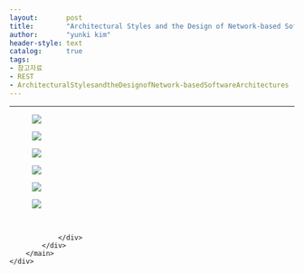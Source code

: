 ```yaml
---
layout:       post
title:        "Architectural Styles and the Design of Network-based Software Architectures 참고자료"
author:       "yunki kim"
header-style: text
catalog:      true
tags: 
- 참고자료
- REST
- ArchitecturalStylesandtheDesignofNetwork-basedSoftwareArchitectures
---
```


<head></head>
<body id="tt-body-page" class="">
<div id="wrap" class="wrap-right">
    <div id="container">
        <main class="main ">
            <div class="area-main">
                <div class="area-view">
                    <div class="article-header"></div>
                    <hr>
                    <div class="article-view">
                        <div class="contents_style">
                            <p></p><figure class="imageblock alignCenter" data-origin-width="0" data-origin-height="0" data-ke-mobilestyle="widthContent">
    <span data-lightbox="lightbox">
        <img src="/img/QXJjaGl0ZWN0dXJhbCBTdHlsZXMgYW5kIHRoZSBEZXNpZ24gb2YgTmV0d29yay1iYXNlZCBTb2Z0d2FyZSBBcmNoaXRlY3R1cmVzIOywuOqzoOyekOujjA==/img.png" data-origin-width="0" data-origin-height="0" data-ke-mobilestyle="widthContent">
    </span>
    <figcaption></figcaption>
</figure><figure class="imageblock widthContent" data-origin-width="0" data-origin-height="0" data-ke-mobilestyle="widthContent">
    <span data-lightbox="lightbox">
        <img src="/img/QXJjaGl0ZWN0dXJhbCBTdHlsZXMgYW5kIHRoZSBEZXNpZ24gb2YgTmV0d29yay1iYXNlZCBTb2Z0d2FyZSBBcmNoaXRlY3R1cmVzIOywuOqzoOyekOujjA==/img_1.png" data-origin-width="0" data-origin-height="0" data-ke-mobilestyle="widthContent">
    </span>
    <figcaption></figcaption>
</figure><figure class="imageblock widthContent" data-origin-width="0" data-origin-height="0" data-ke-mobilestyle="widthContent">
    <span data-lightbox="lightbox">
        <img src="/img/QXJjaGl0ZWN0dXJhbCBTdHlsZXMgYW5kIHRoZSBEZXNpZ24gb2YgTmV0d29yay1iYXNlZCBTb2Z0d2FyZSBBcmNoaXRlY3R1cmVzIOywuOqzoOyekOujjA==/img_2.png" data-origin-width="0" data-origin-height="0" data-ke-mobilestyle="widthContent">
    </span>
    <figcaption></figcaption>
</figure><figure class="imageblock widthContent" data-origin-width="0" data-origin-height="0" data-ke-mobilestyle="widthContent">
    <span data-lightbox="lightbox">
        <img src="/img/QXJjaGl0ZWN0dXJhbCBTdHlsZXMgYW5kIHRoZSBEZXNpZ24gb2YgTmV0d29yay1iYXNlZCBTb2Z0d2FyZSBBcmNoaXRlY3R1cmVzIOywuOqzoOyekOujjA==/img_3.png" data-origin-width="0" data-origin-height="0" data-ke-mobilestyle="widthContent">
    </span>
    <figcaption></figcaption>
</figure><figure class="imageblock widthContent" data-origin-width="0" data-origin-height="0" data-ke-mobilestyle="widthContent">
    <span data-lightbox="lightbox">
        <img src="/img/QXJjaGl0ZWN0dXJhbCBTdHlsZXMgYW5kIHRoZSBEZXNpZ24gb2YgTmV0d29yay1iYXNlZCBTb2Z0d2FyZSBBcmNoaXRlY3R1cmVzIOywuOqzoOyekOujjA==/img_4.png" data-origin-width="0" data-origin-height="0" data-ke-mobilestyle="widthContent">
    </span>
    <figcaption></figcaption>
</figure><figure class="imageblock widthContent" data-origin-width="0" data-origin-height="0" data-ke-mobilestyle="widthContent">
    <span data-lightbox="lightbox">
        <img src="/img/QXJjaGl0ZWN0dXJhbCBTdHlsZXMgYW5kIHRoZSBEZXNpZ24gb2YgTmV0d29yay1iYXNlZCBTb2Z0d2FyZSBBcmNoaXRlY3R1cmVzIOywuOqzoOyekOujjA==/img_5.png" data-origin-width="0" data-origin-height="0" data-ke-mobilestyle="widthContent">
    </span>
    <figcaption></figcaption>
</figure><p></p>
                        </div>
                        <br>
                        <div class="tags"></div>
                    </div>
                    
                </div>
            </div>
        </main>
    </div>
</div>


</body>